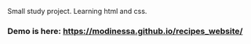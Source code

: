 Small study project. Learning html and css.
### Demo is here: https://modinessa.github.io/recipes_website/
